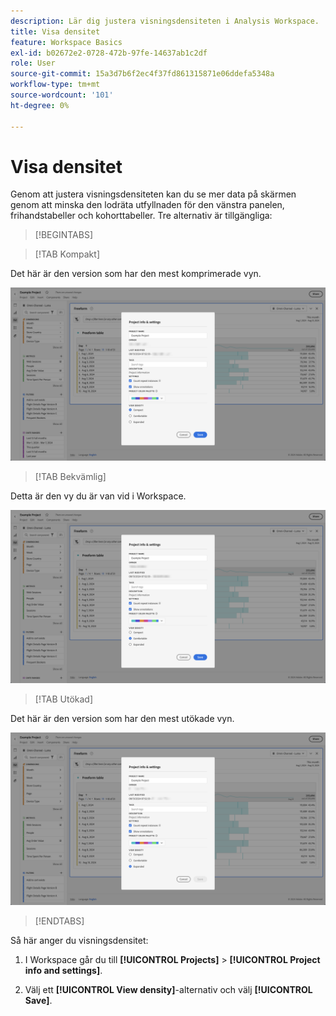 ```yaml
---
description: Lär dig justera visningsdensiteten i Analysis Workspace.
title: Visa densitet
feature: Workspace Basics
exl-id: b02672e2-0728-472b-97fe-14637ab1c2df
role: User
source-git-commit: 15a3d7b6f2ec4f37fd861315871e06ddefa5348a
workflow-type: tm+mt
source-wordcount: '101'
ht-degree: 0%

---
```


# Visa densitet

Genom att justera visningsdensiteten kan du se mer data på skärmen genom att minska den lodräta utfyllnaden för den vänstra panelen, frihandstabeller och kohorttabeller. Tre alternativ är tillgängliga:

>[!BEGINTABS]

>[!TAB Kompakt]

Det här är den version som har den mest komprimerade vyn.

![Täthet för den komprimerade vyn.](assets/view-density-compact.png)

>[!TAB Bekvämlig]

Detta är den vy du är van vid i Workspace.

![Täthet för utökad vy.](assets/view-density-comfortable.png)

>[!TAB Utökad]

Det här är den version som har den mest utökade vyn.

![Täthet för utökad vy.](assets/view-density-expanded.png)

>[!ENDTABS]


Så här anger du visningsdensitet:

1. I Workspace går du till **[!UICONTROL Projects]** > **[!UICONTROL Project info and settings]**.

1. Välj ett **[!UICONTROL View density]**-alternativ och välj **[!UICONTROL Save]**.
